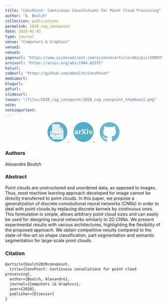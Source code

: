 ```yaml
---
title: "ConvPoint: Continuous Convolutions for Point Cloud Processing"
author: "A. Boulch"
collection: publications
permalink: 2020_cag_convpoint
date: 2020-01-01
type: journal
venue: "Computers & Graphics"
venue2: 
venue3:
paperurl: "https://www.sciencedirect.com/science/article/abs/pii/S0097849320300224"
arxivurl: "https://arxiv.org/abs/1904.02375"
halurl: 
codeurl: "https://github.com/aboulch/ConvPoint"
mediumurl: 
blogurl: 
pdfurl: 
slidesurl: 
teaser: "/files/2020_cag_convpoint/2020_cag_convpoint_thumbnail.png"
note:
noteimportant: 
---	
```


<p style="text-align:center">
    <a href="https://www.sciencedirect.com/science/article/abs/pii/S0097849320300224">
        <img src="/images/logo_paper.png" width="64" class="center" />
    </a>&nbsp;&nbsp;&nbsp;
    <a href="https://arxiv.org/abs/1904.02375">
        <img src="/images/logo_arxiv.png" width="64" class="center" />
    </a>&nbsp;&nbsp;&nbsp;
    <a href="https://github.com/aboulch/ConvPoint">
        <img src="/images/logo_github.png" width="64" class="center"/>
    </a>
</p>

### Authors

Alexandre Boulch


### Abstract

Point clouds are unstructured and unordered data, as opposed to images. Thus, most machine learning approach developed for image cannot be directly transferred to point clouds. In this paper, we propose a generalization of discrete convolutional neural networks (CNNs) in order to deal with point clouds by replacing discrete kernels by continuous ones. This formulation is simple, allows arbitrary point cloud sizes and can easily be used for designing neural networks similarly to 2D CNNs. We present experimental results with various architectures, highlighting the flexibility of the proposed approach. We obtain competitive results compared to the state-of-the-art on shape classification, part segmentation and semantic segmentation for large-scale point clouds.


### Citation

```
@article{boulch2020convpoint,
  title={ConvPoint: Continuous convolutions for point cloud processing},
  author={Boulch, Alexandre},
  journal={Computers \& Graphics},
  year={2020},
  publisher={Elsevier}
}
```